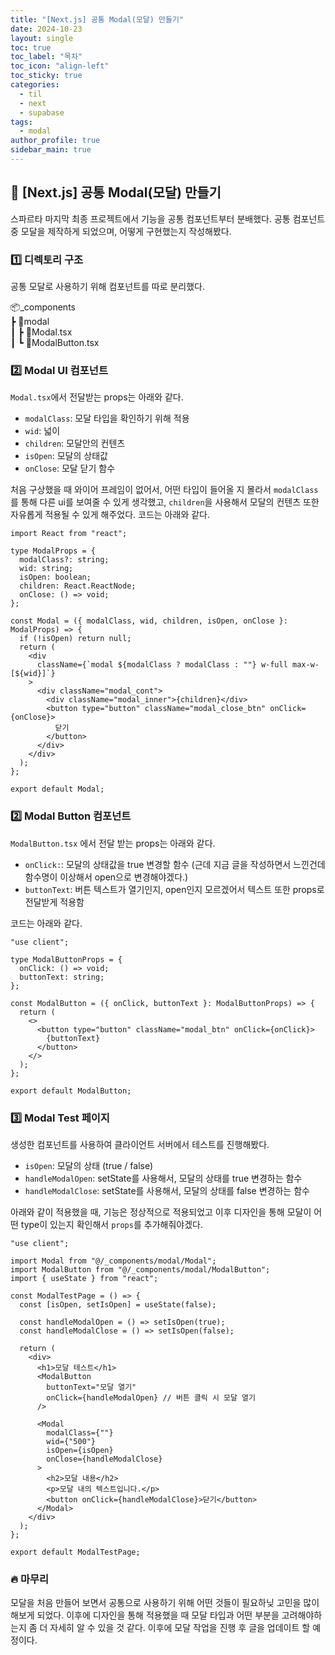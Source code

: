 ```yaml
---
title: "[Next.js] 공통 Modal(모달) 만들기"
date: 2024-10-23
layout: single
toc: true
toc_label: "목차"
toc_icon: "align-left"
toc_sticky: true
categories:
  - til
  - next
  - supabase 
tags:
  - modal
author_profile: true
sidebar_main: true
---
```


## :ledger: [Next.js] 공통 Modal(모달) 만들기
스파르타 마지막 최종 프로젝트에서 기능을 공통 컴포넌트부터 분배했다. 공통 컴포넌트 중 모달을 제작하게 되었으며, 어떻게 구현했는지 작성해봤다.

### :one: 디렉토리 구조
공통 모달로 사용하기 위해 컴포넌트를 따로 분리했다. 

📦_components<br/>
 ┣ 📂modal<br/>
 ┃ ┣ 📜Modal.tsx<br/>
 ┃ ┗ 📜ModalButton.tsx<br/>

### :two: Modal UI 컴포넌트
`Modal.tsx`에서 전달받는 props는 아래와 같다.

- `modalClass`: 모달 타입을 확인하기 위해 적용
- `wid`: 넓이
- `children`: 모달안의 컨텐츠 
- `isOpen`: 모달의 상태값
- `onClose`: 모달 닫기 함수

처음 구상했을 때 와이어 프레임이 없어서, 어떤 타입이 들어올 지 몰라서 `modalClass`를 통해 다른 ui를 보여줄 수 있게 생각했고, `children`을 사용해서 모달의 컨텐츠 또한 자유롭게 적용될 수 있게 해주었다. 코드는 아래와 같다.

```tsx
import React from "react";

type ModalProps = {
  modalClass?: string;
  wid: string;
  isOpen: boolean;
  children: React.ReactNode;
  onClose: () => void;
};

const Modal = ({ modalClass, wid, children, isOpen, onClose }: ModalProps) => {
  if (!isOpen) return null;
  return (
    <div
      className={`modal ${modalClass ? modalClass : ""} w-full max-w-[${wid}]`}
    >
      <div className="modal_cont">
        <div className="modal_inner">{children}</div>
        <button type="button" className="modal_close_btn" onClick={onClose}>
          닫기
        </button>
      </div>
    </div>
  );
};

export default Modal;
```

### :two: Modal Button 컴포넌트
`ModalButton.tsx` 에서 전달 받는 props는 아래와 같다.

- `onClick:`: 모달의 상태값을 true 변경할 함수 (근데 지금 글을 작성하면서 느낀건데 함수명이 이상해서 open으로 변경해야겠다.)
- `buttonText`: 버튼 텍스트가 열기인지, open인지 모르겠어서 텍스트 또한 props로 전달받게 적용함

코드는 아래와 같다.

```tsx
"use client";

type ModalButtonProps = {
  onClick: () => void;
  buttonText: string;
};

const ModalButton = ({ onClick, buttonText }: ModalButtonProps) => {
  return (
    <>
      <button type="button" className="modal_btn" onClick={onClick}>
        {buttonText}
      </button>
    </>
  );
};

export default ModalButton;
```

### :three: Modal Test 페이지
생성한 컴포넌트를 사용하여 클라이언트 서버에서 테스트를 진행해봤다.

- `isOpen`: 모달의 상태 (true / false)
- `handleModalOpen`: setState를 사용해서, 모달의 상태를 true 변경하는 함수
- `handleModalClose`: setState를 사용해서, 모달의 상태를 false 변경하는 함수

아래와 같이 적용했을 때, 기능은 정상적으로 적용되었고 이후 디자인을 통해 모달이 어떤 type이 있는지 확인해서 `props`를 추가해줘야겠다.

```tsx
"use client";

import Modal from "@/_components/modal/Modal";
import ModalButton from "@/_components/modal/ModalButton";
import { useState } from "react";

const ModalTestPage = () => {
  const [isOpen, setIsOpen] = useState(false);

  const handleModalOpen = () => setIsOpen(true);
  const handleModalClose = () => setIsOpen(false);

  return (
    <div>
      <h1>모달 테스트</h1>
      <ModalButton
        buttonText="모달 열기"
        onClick={handleModalOpen} // 버튼 클릭 시 모달 열기
      />

      <Modal
        modalClass={""}
        wid={"500"}
        isOpen={isOpen}
        onClose={handleModalClose}
      >
        <h2>모달 내용</h2>
        <p>모달 내의 텍스트입니다.</p>
        <button onClick={handleModalClose}>닫기</button>
      </Modal>
    </div>
  );
};

export default ModalTestPage;

```

### :fire: 마무리
모달을 처음 만들어 보면서 공통으로 사용하기 위해 어떤 것들이 필요하닞 고민을 많이 해보게 되었다. 이후에 디자인을 통해 적용했을 때 모달 타입과 어떤 부분을 고려해야하는지 좀 더 자세히 알 수 있을 것 같다. 이후에 모달 작업을 진행 후 글을 업데이트 할 예정이다.